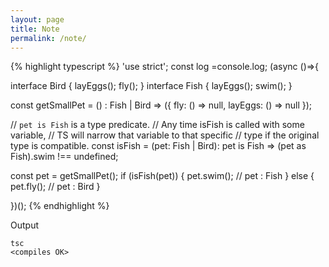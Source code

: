 ```yaml
---
layout: page
title: Note
permalink: /note/
---
```


{% highlight typescript %}
'use strict'; const log =console.log; (async ()=>{

interface Bird { layEggs(); fly();  }
interface Fish { layEggs(); swim(); }

const getSmallPet = () : Fish | Bird => ({
  fly: () => null,     layEggs: () => null     });

// `pet is Fish` is a type predicate.
// Any time isFish is called with some variable,
// TS will narrow that variable to that specific
// type if the original type is compatible.
const isFish = (pet: Fish | Bird): pet is Fish =>
  (pet as Fish).swim !== undefined;

const pet = getSmallPet();
if (isFish(pet)) {
  pet.swim();  // pet : Fish
}
else {
  pet.fly();   // pet : Bird
}
  
})();
{% endhighlight %}

Output

```
tsc
<compiles OK>
```

